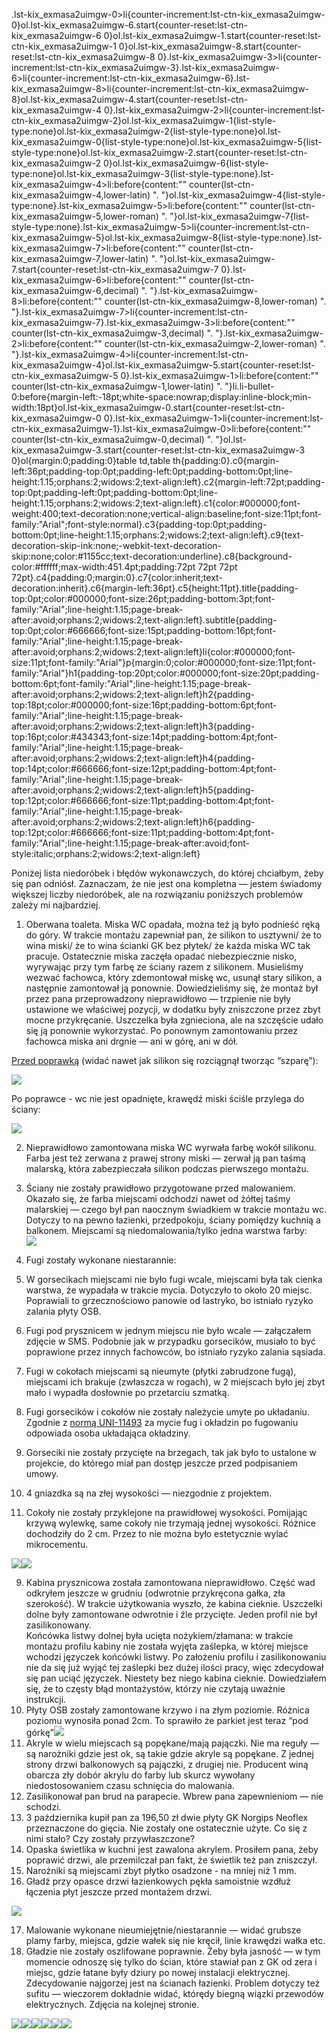 .lst-kix\_exmasa2uimgw-0>li{counter-increment:lst-ctn-kix\_exmasa2uimgw-0}ol.lst-kix\_exmasa2uimgw-6.start{counter-reset:lst-ctn-kix\_exmasa2uimgw-6 0}ol.lst-kix\_exmasa2uimgw-1.start{counter-reset:lst-ctn-kix\_exmasa2uimgw-1 0}ol.lst-kix\_exmasa2uimgw-8.start{counter-reset:lst-ctn-kix\_exmasa2uimgw-8 0}.lst-kix\_exmasa2uimgw-3>li{counter-increment:lst-ctn-kix\_exmasa2uimgw-3}.lst-kix\_exmasa2uimgw-6>li{counter-increment:lst-ctn-kix\_exmasa2uimgw-6}.lst-kix\_exmasa2uimgw-8>li{counter-increment:lst-ctn-kix\_exmasa2uimgw-8}ol.lst-kix\_exmasa2uimgw-4.start{counter-reset:lst-ctn-kix\_exmasa2uimgw-4 0}.lst-kix\_exmasa2uimgw-2>li{counter-increment:lst-ctn-kix\_exmasa2uimgw-2}ol.lst-kix\_exmasa2uimgw-1{list-style-type:none}ol.lst-kix\_exmasa2uimgw-2{list-style-type:none}ol.lst-kix\_exmasa2uimgw-0{list-style-type:none}ol.lst-kix\_exmasa2uimgw-5{list-style-type:none}ol.lst-kix\_exmasa2uimgw-2.start{counter-reset:lst-ctn-kix\_exmasa2uimgw-2 0}ol.lst-kix\_exmasa2uimgw-6{list-style-type:none}ol.lst-kix\_exmasa2uimgw-3{list-style-type:none}.lst-kix\_exmasa2uimgw-4>li:before{content:"" counter(lst-ctn-kix\_exmasa2uimgw-4,lower-latin) ". "}ol.lst-kix\_exmasa2uimgw-4{list-style-type:none}.lst-kix\_exmasa2uimgw-5>li:before{content:"" counter(lst-ctn-kix\_exmasa2uimgw-5,lower-roman) ". "}ol.lst-kix\_exmasa2uimgw-7{list-style-type:none}.lst-kix\_exmasa2uimgw-5>li{counter-increment:lst-ctn-kix\_exmasa2uimgw-5}ol.lst-kix\_exmasa2uimgw-8{list-style-type:none}.lst-kix\_exmasa2uimgw-7>li:before{content:"" counter(lst-ctn-kix\_exmasa2uimgw-7,lower-latin) ". "}ol.lst-kix\_exmasa2uimgw-7.start{counter-reset:lst-ctn-kix\_exmasa2uimgw-7 0}.lst-kix\_exmasa2uimgw-6>li:before{content:"" counter(lst-ctn-kix\_exmasa2uimgw-6,decimal) ". "}.lst-kix\_exmasa2uimgw-8>li:before{content:"" counter(lst-ctn-kix\_exmasa2uimgw-8,lower-roman) ". "}.lst-kix\_exmasa2uimgw-7>li{counter-increment:lst-ctn-kix\_exmasa2uimgw-7}.lst-kix\_exmasa2uimgw-3>li:before{content:"" counter(lst-ctn-kix\_exmasa2uimgw-3,decimal) ". "}.lst-kix\_exmasa2uimgw-2>li:before{content:"" counter(lst-ctn-kix\_exmasa2uimgw-2,lower-roman) ". "}.lst-kix\_exmasa2uimgw-4>li{counter-increment:lst-ctn-kix\_exmasa2uimgw-4}ol.lst-kix\_exmasa2uimgw-5.start{counter-reset:lst-ctn-kix\_exmasa2uimgw-5 0}.lst-kix\_exmasa2uimgw-1>li:before{content:"" counter(lst-ctn-kix\_exmasa2uimgw-1,lower-latin) ". "}li.li-bullet-0:before{margin-left:-18pt;white-space:nowrap;display:inline-block;min-width:18pt}ol.lst-kix\_exmasa2uimgw-0.start{counter-reset:lst-ctn-kix\_exmasa2uimgw-0 0}.lst-kix\_exmasa2uimgw-1>li{counter-increment:lst-ctn-kix\_exmasa2uimgw-1}.lst-kix\_exmasa2uimgw-0>li:before{content:"" counter(lst-ctn-kix\_exmasa2uimgw-0,decimal) ". "}ol.lst-kix\_exmasa2uimgw-3.start{counter-reset:lst-ctn-kix\_exmasa2uimgw-3 0}ol{margin:0;padding:0}table td,table th{padding:0}.c0{margin-left:36pt;padding-top:0pt;padding-left:0pt;padding-bottom:0pt;line-height:1.15;orphans:2;widows:2;text-align:left}.c2{margin-left:72pt;padding-top:0pt;padding-left:0pt;padding-bottom:0pt;line-height:1.15;orphans:2;widows:2;text-align:left}.c1{color:#000000;font-weight:400;text-decoration:none;vertical-align:baseline;font-size:11pt;font-family:"Arial";font-style:normal}.c3{padding-top:0pt;padding-bottom:0pt;line-height:1.15;orphans:2;widows:2;text-align:left}.c9{text-decoration-skip-ink:none;-webkit-text-decoration-skip:none;color:#1155cc;text-decoration:underline}.c8{background-color:#ffffff;max-width:451.4pt;padding:72pt 72pt 72pt 72pt}.c4{padding:0;margin:0}.c7{color:inherit;text-decoration:inherit}.c6{margin-left:36pt}.c5{height:11pt}.title{padding-top:0pt;color:#000000;font-size:26pt;padding-bottom:3pt;font-family:"Arial";line-height:1.15;page-break-after:avoid;orphans:2;widows:2;text-align:left}.subtitle{padding-top:0pt;color:#666666;font-size:15pt;padding-bottom:16pt;font-family:"Arial";line-height:1.15;page-break-after:avoid;orphans:2;widows:2;text-align:left}li{color:#000000;font-size:11pt;font-family:"Arial"}p{margin:0;color:#000000;font-size:11pt;font-family:"Arial"}h1{padding-top:20pt;color:#000000;font-size:20pt;padding-bottom:6pt;font-family:"Arial";line-height:1.15;page-break-after:avoid;orphans:2;widows:2;text-align:left}h2{padding-top:18pt;color:#000000;font-size:16pt;padding-bottom:6pt;font-family:"Arial";line-height:1.15;page-break-after:avoid;orphans:2;widows:2;text-align:left}h3{padding-top:16pt;color:#434343;font-size:14pt;padding-bottom:4pt;font-family:"Arial";line-height:1.15;page-break-after:avoid;orphans:2;widows:2;text-align:left}h4{padding-top:14pt;color:#666666;font-size:12pt;padding-bottom:4pt;font-family:"Arial";line-height:1.15;page-break-after:avoid;orphans:2;widows:2;text-align:left}h5{padding-top:12pt;color:#666666;font-size:11pt;padding-bottom:4pt;font-family:"Arial";line-height:1.15;page-break-after:avoid;orphans:2;widows:2;text-align:left}h6{padding-top:12pt;color:#666666;font-size:11pt;padding-bottom:4pt;font-family:"Arial";line-height:1.15;page-break-after:avoid;font-style:italic;orphans:2;widows:2;text-align:left}

Poniżej lista niedoróbek i błędów wykonawczych, do której chciałbym, żeby się pan odniósł. Zaznaczam, że nie jest ona kompletna — jestem świadomy większej liczby niedoróbek, ale na rozwiązaniu poniższych problemów zależy mi najbardziej.

1.  Oberwana toaleta. Miska WC opadała, można też ją było podnieść ręką do góry. W trakcie montażu zapewniał pan, że silikon to usztywni/ że to wina miski/ że to wina ścianki GK bez płytek/ że każda miska WC tak pracuje. Ostatecznie miska zaczęła opadać niebezpiecznie nisko, wyrywając przy tym farbę ze ściany razem z silikonem. Musieliśmy wezwać fachowca, który zdemontował miskę wc, usunął stary silikon, a następnie zamontował ją ponownie. Dowiedzieliśmy się, że montaż był przez pana przeprowadzony nieprawidłowo — trzpienie nie były ustawione we właściwej pozycji, w dodatku były zniszczone przez zbyt mocne przykręcanie. Uszczelka była zgnieciona, ale na szczęście udało się ją ponownie wykorzystać. Po ponownym zamontowaniu przez fachowca miska ani drgnie — ani w górę, ani w dół.

[Przed poprawką](https://www.google.com/url?q=https://bit.ly/4ijB56h&sa=D&source=editors&ust=1740829289040722&usg=AOvVaw1kHRBX3ClTxwGgechlxXTF) (widać nawet jak silikon się rozciągnął tworząc “szparę”):

![](images/image11.jpg)

Po poprawce - wc nie jest opadnięte, krawędź miski ściśle przylega do ściany:

![](images/image7.jpg)

2.  Nieprawidłowo zamontowana miska WC wyrwała farbę wokół silikonu. Farba jest też zerwana z prawej strony miski — zerwał ją pan taśmą malarską, która zabezpieczała silikon podczas pierwszego montażu.
3.  Ściany nie zostały prawidłowo przygotowane przed malowaniem. Okazało się, że farba miejscami odchodzi nawet od żółtej taśmy malarskiej — czego był pan naocznym świadkiem w trakcie montażu wc. Dotyczy to na pewno łazienki, przedpokoju, ściany pomiędzy kuchnią a balkonem. Miejscami są niedomalowania/tylko jedna warstwa farby:  
    ![](images/image1.jpg)
4.  Fugi zostały wykonane niestarannie:

1.  W gorsecikach miejscami nie było fugi wcale, miejscami była tak cienka warstwa, że wypadała w trakcie mycia. Dotyczyło to około 20 miejsc. Poprawiali to grzecznościowo panowie od lastryko, bo istniało ryzyko zalania płyty OSB.
2.  Fugi pod prysznicem w jednym miejscu nie było wcale — załączałem zdjęcie w SMS. Podobnie jak w przypadku gorsecików, musiało to być poprawione przez innych fachowców, bo istniało ryzyko zalania sąsiada.
3.  Fugi w cokołach miejscami są nieumyte (płytki zabrudzone fugą), miejscami ich brakuje (zwłaszcza w rogach), w 2 miejscach było jej zbyt mało i wypadła dosłownie po przetarciu szmatką.

5.  Fugi gorsecików i cokołów nie zostały należycie umyte po układaniu. Zgodnie z [normą UNI-11493](https://www.google.com/url?q=https://bit.ly/437I2Tw&sa=D&source=editors&ust=1740829289042013&usg=AOvVaw2l1Jywu9Nr8XiOwvNSgs04) za mycie fug i okładzin po fugowaniu odpowiada osoba układająca okładziny.
6.  Gorseciki nie zostały przycięte na brzegach, tak jak było to ustalone w projekcie, do którego miał pan dostęp jeszcze przed podpisaniem umowy.
7.  4 gniazdka są na złej wysokości — niezgodnie z projektem.
8.  Cokoły nie zostały przyklejone na prawidłowej wysokości. Pomijając krzywą wylewkę, same cokoły nie trzymają jednej wysokości. Różnice dochodziły do 2 cm. Przez to nie można było estetycznie wylać mikrocementu.

![](images/image3.jpg)![](images/image5.jpg)

9.  Kabina prysznicowa została zamontowana nieprawidłowo. Część wad odkryłem jeszcze w grudniu (odwrotnie przykręcona gałka, zła szerokość). W trakcie użytkowania wyszło, że kabina cieknie. Uszczelki dolne były zamontowane odwrotnie i źle przycięte. Jeden profil nie był zasilikonowany.  
    Końcówka listwy dolnej była ucięta nożykiem/złamana: w trakcie montażu profilu kabiny nie została wyjęta zaślepka, w której miejsce wchodzi języczek końcówki listwy. Po założeniu profilu i zasilikonowaniu nie da się już wyjąć tej zaślepki bez dużej ilości pracy, więc zdecydował się pan uciąć języczek. Niestety bez niego kabina cieknie. Dowiedziałem się, że to częsty błąd montażystów, którzy nie czytają uważnie instrukcji.
10.  Płyty OSB zostały zamontowane krzywo i na złym poziomie. Różnica poziomu wynosiła ponad 2cm. To sprawiło że parkiet jest teraz “pod górkę”![](images/image12.jpg)
11.  Akryle w wielu miejscach są popękane/mają pajączki. Nie ma reguły — są narożniki gdzie jest ok, są takie gdzie akryle są popękane. Z jednej strony drzwi balkonowych są pajączki, z drugiej nie. Producent winą obarcza zły dobór akrylu do farby lub skurcz wywołany niedostosowaniem czasu schnięcia do malowania.
12.  Zasilikonował pan brud na parapecie. Wbrew pana zapewnieniom — nie schodzi.
13.  3 października kupił pan za 196,50 zł dwie płyty GK Norgips Neoflex przeznaczone do gięcia. Nie zostały one ostatecznie użyte. Co się z nimi stało? Czy zostały przywłaszczone?
14.  Opaska świetlika w kuchni jest zawalona akrylem. Prosiłem pana, żeby poprawić drzwi, ale przemilczał pan fakt, że świetlik też pan zniszczył.
15.  Narożniki są miejscami zbyt płytko osadzone - na mniej niż 1 mm.
16.  Gładź przy opasce drzwi łazienkowych pękła samoistnie wzdłuż łączenia płyt jeszcze przed montażem drzwi.

![](images/image4.jpg)

17.  Malowanie wykonane nieumiejętnie/niestarannie — widać grubsze plamy farby, miejsca, gdzie wałek się nie kręcił, linie krawędzi wałka etc.
18.  Gładzie nie zostały oszlifowane poprawnie. Żeby była jasność — w tym momencie odnoszę się tylko do ścian, które stawiał pan z GK od zera i miejsc, gdzie łatane były dziury po nowej instalacji elektrycznej. Zdecydowanie najgorzej jest na ścianach łazienki. Problem dotyczy też sufitu — wieczorem dokładnie widać, którędy biegną wiązki przewodów elektrycznych. Zdjęcia na kolejnej stronie.

![](images/image9.jpg)![](images/image13.jpg)![](images/image6.jpg)![](images/image8.jpg)![](images/image10.jpg)![](images/image2.jpg)
